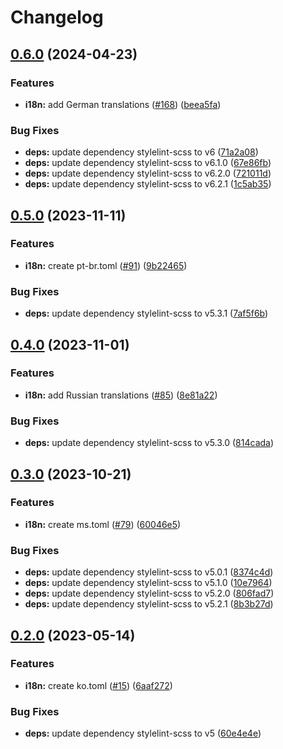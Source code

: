 # Changelog

## [0.6.0](https://github.com/hbstack/noscript/compare/v0.5.0...v0.6.0) (2024-04-23)


### Features

* **i18n:** add German translations ([#168](https://github.com/hbstack/noscript/issues/168)) ([beea5fa](https://github.com/hbstack/noscript/commit/beea5faac90a95e2648f4e645f77679387503069))


### Bug Fixes

* **deps:** update dependency stylelint-scss to v6 ([71a2a08](https://github.com/hbstack/noscript/commit/71a2a08415cb8690102adf685814befd68420330))
* **deps:** update dependency stylelint-scss to v6.1.0 ([67e86fb](https://github.com/hbstack/noscript/commit/67e86fb0798742b3f2bfc1525608ec3043273bc8))
* **deps:** update dependency stylelint-scss to v6.2.0 ([721011d](https://github.com/hbstack/noscript/commit/721011d9d4159f72cc78bcafa6d2e415002e0724))
* **deps:** update dependency stylelint-scss to v6.2.1 ([1c5ab35](https://github.com/hbstack/noscript/commit/1c5ab3538c70ee1b05b5d165b32757d4acb07ca9))

## [0.5.0](https://github.com/hbstack/noscript/compare/v0.4.0...v0.5.0) (2023-11-11)


### Features

* **i18n:** create pt-br.toml ([#91](https://github.com/hbstack/noscript/issues/91)) ([9b22465](https://github.com/hbstack/noscript/commit/9b224653ede021377569b99a3306ce83d5423471))


### Bug Fixes

* **deps:** update dependency stylelint-scss to v5.3.1 ([7af5f6b](https://github.com/hbstack/noscript/commit/7af5f6b296eb8bb0bc9cc68d6e5a6e78145a0aa8))

## [0.4.0](https://github.com/hbstack/noscript/compare/v0.3.0...v0.4.0) (2023-11-01)


### Features

* **i18n:** add Russian translations ([#85](https://github.com/hbstack/noscript/issues/85)) ([8e81a22](https://github.com/hbstack/noscript/commit/8e81a223c01d3623b0e639d9f361fed7ff14632a))


### Bug Fixes

* **deps:** update dependency stylelint-scss to v5.3.0 ([814cada](https://github.com/hbstack/noscript/commit/814cada01d4965a0feed7c8a9283a9158341566d))

## [0.3.0](https://github.com/hbstack/noscript/compare/v0.2.0...v0.3.0) (2023-10-21)


### Features

* **i18n:** create ms.toml ([#79](https://github.com/hbstack/noscript/issues/79)) ([60046e5](https://github.com/hbstack/noscript/commit/60046e5fda69318ba418e85fc4b32e882a74c400))


### Bug Fixes

* **deps:** update dependency stylelint-scss to v5.0.1 ([8374c4d](https://github.com/hbstack/noscript/commit/8374c4d89fde5b9758f1d1d5c80fe0688805fb8f))
* **deps:** update dependency stylelint-scss to v5.1.0 ([10e7964](https://github.com/hbstack/noscript/commit/10e7964946d06397d90525a30f728608479041bd))
* **deps:** update dependency stylelint-scss to v5.2.0 ([806fad7](https://github.com/hbstack/noscript/commit/806fad7995d5035502ca4a2fe5fd45b6e97033e9))
* **deps:** update dependency stylelint-scss to v5.2.1 ([8b3b27d](https://github.com/hbstack/noscript/commit/8b3b27d98bca977690961926723850fdd68c1913))

## [0.2.0](https://github.com/hbstack/noscript/compare/v0.1.0...v0.2.0) (2023-05-14)


### Features

* **i18n:** create ko.toml ([#15](https://github.com/hbstack/noscript/issues/15)) ([6aaf272](https://github.com/hbstack/noscript/commit/6aaf27264a45c5c03a0a9283ee99bb158b07a0e7))


### Bug Fixes

* **deps:** update dependency stylelint-scss to v5 ([60e4e4e](https://github.com/hbstack/noscript/commit/60e4e4e1d2a19eb40d639d12175ee5004f112fb4))
